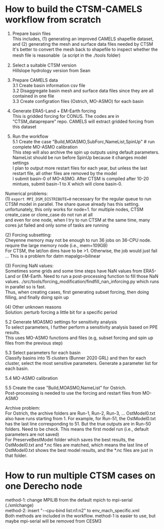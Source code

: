 # How to build the CTSM-CAMELS workflow from scratch

1. Prepare basin files  
This includes, (1) generating an improved CAMELS shapefile dataset, and (2) generating the mesh and surface data files needed by CTSM  
It's better to convert the mesh back to shapefile to inspect whether the mesh file is reasonable（a script in the ./tools folder)   

2. Select a suitable CTSM version  
Hillslope hydrology version from Sean  

3. Prepare CAMELS data  
3.1 Create basin information csv file  
3.2 Disaggregate basin mesh and surface data files since they are all contained in one file  
3.3 Create configration files (Ostrich, MO-ASMO) for each basin  

4. Generate ERA5-Land + EM-Earth forcing  
This is gridded forcing for CONUS. The codes are in "CTSM_dataprepare" repo. CAMELS will extract gridded forcing from this dataset  

5. Run the workflow  
5.1 Create the case "Build,MOASMO,SubForc,NameList,SpinUp" # run complete MO-ASMO calibration  
This step will also archive the spin up outputs using default parameters. NameList should be run before SpinUp because it changes model settings  
I plan to output more restart files for each year, but unless the last restart file, all other files are removed by the model  
I submit basin-0 of MO-ASMO. After CTSM is compiled after 10-20 mintues, submit basin-1 to X which will clone basin-0.  

Numerical problems:  
(1)
`export MPI_DSM_DISTRIBUTE=0`
necessary for the regular queue to run CTSM model in parallel. The share queue already has this setting.  
unfortunately, this only works for node=1. for multiple nodes, CTSM create_case or clone_case do not run at all  
and even for one node, when I try to run CTSM at the same time, many cores jut failed and only some of tasks are running  

(2) Forcing subsetting:  
Cheyenne memory may not be enough to run 36 jobs on 36-CPU node. require the large memory node (i.e., mem=109GB)  
For CTSM, the lat/lon dims have to be >1. Otherwise, the job would just fail ... This is a problem for datm mapalgo=bilinear  

(3) Forcing NaN values:  
Sometimes some grids and some time steps have NaN values from ERA5-Land or EM-Earth. Need to run a post-processing function to fill those NaN values. ./src/tools/forcing_modification/findfill_nan_inforcing.py which runs in parallel so is fast.  
Thus, when creating cases, first generating subset forcing, then doing filling, and finally doing spin up  

(4) Other unknown reasons  
Solution: perturb forcing a little bit for a specific period


5.2 Generate MOASMO settings for sensitivity analysis  
To select parameters, I further perform a sensitivity analysis based on PPE results.  
This uses MO-ASMO functions and files (e.g, subset forcing and spin up files from the previous step)  

5.3 Select parameters for each basin   
Classify basins into 15 clusters (Bunner 2020 GRL) and then for each cluster, select the most sensitive parameters. Generate a parameter list for each basin.  

5.4 MO-ASMO calibration  

5.5 Create the case "Build,MOASMO,NameList" for Ostrich.  
Post-processing is needed to use the forcing and restart files from MO-ASMO  

Archive problem:  
For Ostrich, the archive folders are Run-1, Run-2, Run-3, ... OstModel0.txt also have runs starting from 1. For example, for Run-51, the OstModel0.txt has the last line corresponding to 51. But the true outputs are in Run-50 folders. Need to be check. This means the first model run (i.e., default parameters are not saved)  
For PreserveBestModel folder which saves the best results, the OstModel0.txt and *.nc files are matched, which means the last line of OstModel0.txt shows the best model results, and the *.nc files are just in that folder.  



# How to run multiple CTSM cases on one Derecho node
method-1: change MPILIB from the default mpich to mpi-serial (./xmlchange)   
method-2: insert "--cpu-bind list:n1:n2" to env_mach_specific.xml  
Both methods are included in the workflow. method-1 is easier to use, but maybe mpi-serial will be removed from CESM3  









